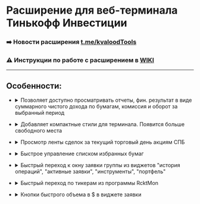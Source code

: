 # Расширение для веб-терминала Тинькофф Инвестиции

### ➡️ Новости расширения [t.me/kvaloodTools](https://t.me/kvaloodTools)

### ⚠️ Инструкции по работе с расширением в [WIKI](https://github.com/kvalood/kvt/wiki)

***

## Особенности:
* <details>
  <summary>Позволяет доступно просматривать отчеты, фин. результат в виде суммарного чистого дохода по бумагам, комиссия и оборот за выбранный период </summary>
  <img src="https://user-images.githubusercontent.com/6376206/132996624-38588704-fc24-46fb-87a9-1af3e9786558.jpg" width="400">
</details>

* <details>
  <summary>Добавляет компактные стили для терминала. Появится больше свободного места</summary>
  <img src="https://user-images.githubusercontent.com/6376206/137429257-c438a50d-1089-4d39-a121-463dbe5e1ca0.png" width="700">
</details>

* <details>
  <summary>Просмотр ленты сделок за текущий торговый день акциям СПБ </summary>
  <img src="https://user-images.githubusercontent.com/6376206/132996626-9d992422-1632-47bc-bf85-2b5deb072851.jpg" width="400">
</details>

* <details>
  <summary>Быстрое управление списком избранных бумаг</summary>
  <img src="https://user-images.githubusercontent.com/6376206/132996627-35289e5d-2cb8-4dcf-9b44-64dcb271a71d.jpg" width="400">
</details>

* <details>
  <summary>Быстрый переход к окну заявки группы из виджетов "история операций", "активные заявки", "инструменты", "портфель"</summary>
  <img src="https://user-images.githubusercontent.com/6376206/133562985-d5b6dc92-5801-4a33-a35c-74c454ab45e7.png" width="200">
</details>

* <details>
  <summary>Быстрый переход по тикерам из программы RcktMon</summary>
   Ссылка на программу - https://github.com/t3chn0pr13st/RcktMon <br>
  <img src="https://user-images.githubusercontent.com/6376206/137429405-5cbf1c2e-7933-42b9-a76b-2b96eece801a.png" width="500">
</details>

* <details>
  <summary>Кнопки быстрого объема в $ в виджете заявки</summary>

  [Подробнее в релизе](https://github.com/kvalood/kvt/releases/tag/0.1.9.5)

  <img src="https://user-images.githubusercontent.com/6376206/144976548-4b2b5bb3-d8b4-4a93-ac90-95e1872051b8.png" width="290">
</details>
